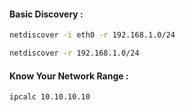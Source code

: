 
#### Basic Discovery : 

```sh
netdiscover -i eth0 -r 192.168.1.0/24
```

```sh
netdiscover -r 192.168.1.0/24
```

#### Know Your Network Range :

```sh
ipcalc 10.10.10.10
```
